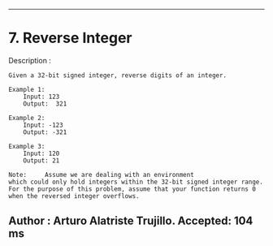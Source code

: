 -----------------------------------------------------------------------------
# 7. Reverse Integer

Description :

    Given a 32-bit signed integer, reverse digits of an integer.

    Example 1:
        Input: 123
        Output:  321

    Example 2:
        Input: -123
        Output: -321

    Example 3:
        Input: 120
        Output: 21

    Note:     Assume we are dealing with an environment
    which could only hold integers within the 32-bit signed integer range.
    For the purpose of this problem, assume that your function returns 0 when the reversed integer overflows.

Author  : Arturo Alatriste Trujillo.
Accepted: 104 ms
-----------------------------------------------------------------------------
